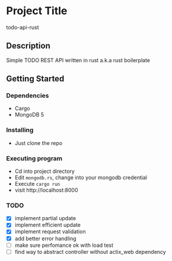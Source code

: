 # Project Title

todo-api-rust

## Description

Simple TODO REST API written in rust a.k.a rust boilerplate

## Getting Started

### Dependencies

- Cargo
- MongoDB 5

### Installing

- Just clone the repo

### Executing program

- Cd into project directory
- Edit `mongodb.rs`, change into your mongodb credential
- Execute `cargo run`
- visit http://localhost:8000

### TODO

- [x] implement partial update
- [x] implement efficient update
- [x] implement request validation
- [x] add better error handling
- [ ] make sure perfomance ok with load test
- [ ] find way to abstract controller without actix_web dependency
